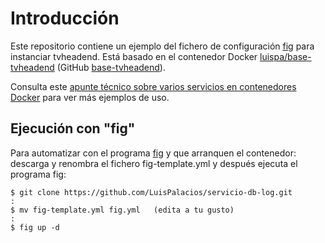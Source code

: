 # Introducción

Este repositorio contiene un ejemplo del fichero de configuración [fig](http://www.fig.sh/index.html) para instanciar tvheadend. Está basado en el contenedor Docker [luispa/base-tvheadend](https://registry.hub.docker.com/u/luispa/base-tvheadend/) (GitHub [base-tvheadend](https://github.com/LuisPalacios/base-tvheadend)).

Consulta este [apunte técnico sobre varios servicios en contenedores Docker](http://www.luispa.com/?p=172) para ver más ejemplos de uso. 


## Ejecución con "fig"

Para automatizar con el programa [fig](http://www.fig.sh/index.html) y que arranquen el contenedor: descarga y renombra el fichero fig-template.yml y después ejecuta el programa fig: 

    $ git clone https://github.com/LuisPalacios/servicio-db-log.git
    :
    $ mv fig-template.yml fig.yml   (edita a tu gusto)
    :
    $ fig up -d


